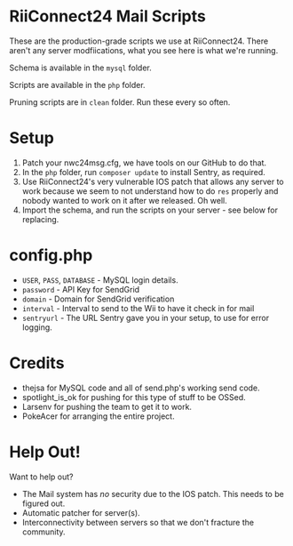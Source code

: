 # RiiConnect24 Mail Scripts
These are the production-grade scripts we use at RiiConnect24. There aren't any server modfiications, what you see here is what we're running.

Schema is available in the `mysql` folder.

Scripts are available in the `php` folder.

Pruning scripts are in `clean` folder. Run these every so often.

# Setup
1. Patch your nwc24msg.cfg, we have tools on our GitHub to do that.
2. In the `php` folder, run `composer update` to install Sentry, as required.
3. Use RiiConnect24's very vulnerable IOS patch that allows any server to work because we seem to not understand how to do `res` properly and nobody wanted to work on it after we released. Oh well.
4. Import the schema, and run the scripts on your server - see below for replacing.

# config.php
- `USER`, `PASS`, `DATABASE` - MySQL login details.
- `password` - API Key for SendGrid
- `domain` - Domain for SendGrid verification
- `interval` - Interval to send to the Wii to have it check in for mail
- `sentryurl` - The URL Sentry gave you in your setup, to use for error logging.
# Credits
- thejsa for MySQL code and all of send.php's working send code.
- spotlight_is_ok for pushing for this type of stuff to be OSSed.
- Larsenv for pushing the team to get it to work.
- PokeAcer for arranging the entire project.

# Help Out!
Want to help out?
- The Mail system has _no_ security due to the IOS patch. This needs to be figured out.
- Automatic patcher for server(s).
- Interconnectivity between servers so that we don't fracture the community.
